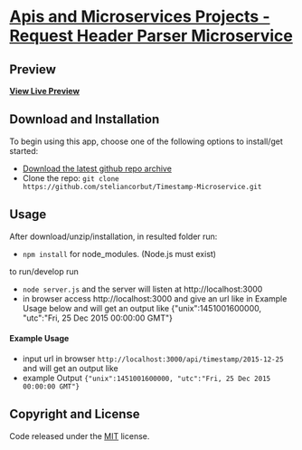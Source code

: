 # [Apis and Microservices Projects - Request Header Parser Microservice](https://golden-cathedral.glitch.me/)

## Preview

**[View Live Preview](https://golden-cathedral.glitch.me/)**

## Download and Installation

To begin using this app, choose one of the following options to install/get started:
* [Download the latest github repo archive](https://github.com/steliancorbut/Timestamp-Microservice)
* Clone the repo: `git clone https://github.com/steliancorbut/Timestamp-Microservice.git`

## Usage

After download/unzip/installation, in resulted folder run:
- `npm install` for node_modules. (Node.js must exist)

to run/develop run
- `node server.js` and the server will listen at http://localhost:3000
- in browser access http://localhost:3000 and give an url like in Example Usage below
and will get an output like {"unix":1451001600000, "utc":"Fri, 25 Dec 2015 00:00:00 GMT"}

#### Example Usage

- input url in browser `http://localhost:3000/api/timestamp/2015-12-25` and will get an output like 
- example Output `{"unix":1451001600000, "utc":"Fri, 25 Dec 2015 00:00:00 GMT"}` 

## Copyright and License

Code released under the [MIT](https://github.com/steliancorbut/Timestamp-Microservice/blob/master/LICENSE) license.
